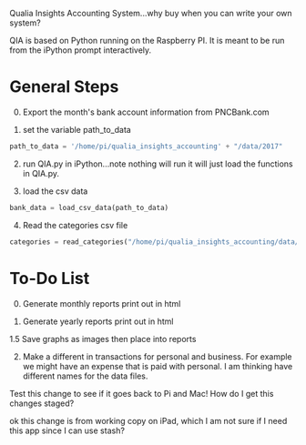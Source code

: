 Qualia Insights Accounting System...why buy when you can write
your own system?

QIA is based on Python running on the Raspberry PI.  It is meant
to be run from the iPython prompt interactively.  

# General Steps

0. Export the month's bank account information from PNCBank.com

1. set the variable path_to_data
```python
path_to_data = '/home/pi/qualia_insights_accounting' + "/data/2017"
```

2. run QIA.py in iPython...note nothing will run it will just load
the functions in QIA.py.

3. load the csv data
```python
bank_data = load_csv_data(path_to_data)
```

4. Read the categories csv file
```python
categories = read_categories("/home/pi/qualia_insights_accounting/data/categories.csv")
```

# To-Do List


0. Generate monthly reports print out in html

1. Generate yearly reports print out in html

1.5 Save graphs as images then place into reports

2. Make a different in transactions for personal and business.  For example
we might have an expense that is paid with personal.  I am thinking have
different names for the data files.

Test this change to see if it goes back to Pi and Mac! How do I get this changes staged?

ok this change is from working copy on iPad, which I am not sure if I need this app since
I can use stash?


